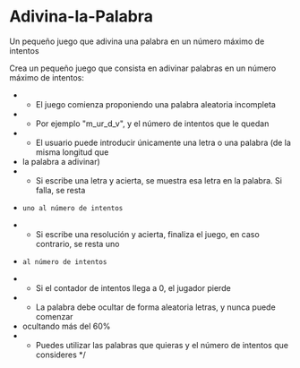 # Adivina-la-Palabra
Un pequeño juego que adivina una palabra en un número máximo de intentos


Crea un pequeño juego que consista en adivinar palabras en un número máximo de intentos:
 * - El juego comienza proponiendo una palabra aleatoria incompleta
 *   - Por ejemplo "m_ur_d_v", y el número de intentos que le quedan
 * - El usuario puede introducir únicamente una letra o una palabra (de la misma longitud que
 *   la palabra a adivinar)
 *   - Si escribe una letra y acierta, se muestra esa letra en la palabra. Si falla, se resta
 *     uno al número de intentos
 *   - Si escribe una resolución y acierta, finaliza el juego, en caso contrario, se resta uno
 *     al número de intentos
 *   - Si el contador de intentos llega a 0, el jugador pierde
 * - La palabra debe ocultar de forma aleatoria letras, y nunca puede comenzar
 *   ocultando más del 60%
 * - Puedes utilizar las palabras que quieras y el número de intentos que consideres
 */

